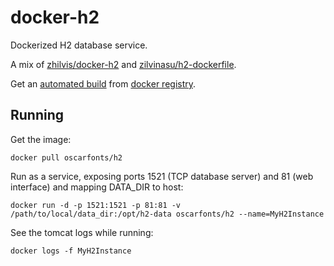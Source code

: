 docker-h2
=========

Dockerized H2 database service.

A mix of [zhilvis/docker-h2](https://github.com/zhilvis/docker-h2) and [zilvinasu/h2-dockerfile](https://github.com/zilvinasu/h2-dockerfile).

Get an [automated build](https://hub.docker.com/r/oscarfonts/h2/) from [docker registry](https://registry.hub.docker.com/).


## Running

Get the image:

```
docker pull oscarfonts/h2
```

Run as a service, exposing ports 1521 (TCP database server) and 81 (web interface) and mapping DATA_DIR to host:

```
docker run -d -p 1521:1521 -p 81:81 -v /path/to/local/data_dir:/opt/h2-data oscarfonts/h2 --name=MyH2Instance
```

See the tomcat logs while running:

```
docker logs -f MyH2Instance
```
